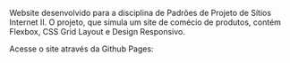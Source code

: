 Website desenvolvido para a disciplina de Padrões de Projeto de Sítios Internet II. O projeto, que simula um site de comécio de produtos, contém Flexbox, CSS Grid Layout e Design Responsivo.

Acesse o site através da Github Pages:
<a href="https://leonardoopaes.github.io/oficina_moveis/"></a>